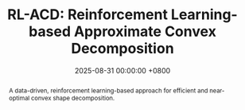 ---
title:          "RL-ACD: Reinforcement Learning-based Approximate Convex Decomposition"
date:           2025-08-31 00:00:00 +0800
selected:       false
pub:            "ACM SIGGRAPH Asia (Conference Track)" 
pub_last:       ""
pub_date:       "2025"
pub_ab:         "SIGGRAPH Asia"
abstract: >-
  A data-driven, reinforcement learning-based approach for efficient and near-optimal convex shape decomposition.

cover:          /assets/images/publications/RL-ACD.jpg
authors:
  - Yuzhe Luo
  - Zherong Pan
  - Kui Wu
  - Xingyi Du
  - Yun Zeng
  - Xiangjun Tang
  - Yiqian Wu
  - Xiaogang Jin
  - Xifeng Gao
links: 
---